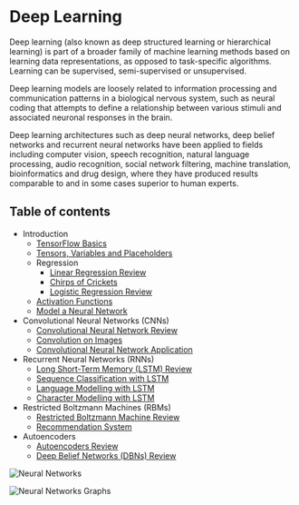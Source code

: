 # Deep Learning

Deep learning (also known as deep structured
learning or hierarchical learning) is part of
a broader family of machine learning methods
based on learning data representations, as opposed
to task-specific algorithms. Learning can be
supervised, semi-supervised or unsupervised.

Deep learning models are loosely related to information
processing and communication patterns in a biological
nervous system, such as neural coding that attempts
to define a relationship between various stimuli 
and associated neuronal responses in the brain.

Deep learning architectures such as deep neural
networks, deep belief networks and recurrent 
neural networks have been applied to fields
including computer vision, speech recognition,
natural language processing, audio recognition, 
social network filtering, machine translation, 
bioinformatics and drug design, where they have 
produced results comparable to and in some cases 
superior to human experts.

## Table of contents
* Introduction
   * [TensorFlow Basics](Introduction/TensorFlow-Basics.ipynb)
   * [Tensors, Variables and Placeholders](Introduction/Tensors-Variables-and-Placeholders.ipynb)
   * Regression  
	   * [Linear Regression Review](Introduction/Regression/Linear-Regression-Review.ipynb)
	   * [Chirps of Crickets](Introduction/Regression/Chirps-of-Crickets.ipynb)
	   * [Logistic Regression Review](Introduction/Regression/Logistic-Regression-Review.ipynb)
   * [Activation Functions](Introduction/Activation-Functions.ipynb)
   * [Model a Neural Network](Introduction/Model%20Neural%20Network/Neural-Network-MNIST.py)
* Convolutional Neural Networks (CNNs)  
   * [Convolutional Neural Network Review](Convolutional%20Neural%20Networks/CNN-Review.ipynb)
   * [Convolution on Images](Convolutional%20Neural%20Networks/Convolution-on-Images.ipynb)
   * [Convolutional Neural Network Application](Convolutional%20Neural%20Networks/CNN-Applications.ipynb)
* Recurrent Neural Networks (RNNs)  
   * [Long Short-Term Memory (LSTM) Review](Recurrent%20Neural%20Networks/LSTM-Review.ipynb)
   * [Sequence Classification with LSTM](Recurrent%20Neural%20Networks/LSTM-MNIST.ipynb)
   * [Language Modelling with LSTM](Recurrent%20Neural%20Networks/LSTM-Language-Modelling.ipynb)
   * [Character Modelling with LSTM](Recurrent%20Neural%20Networks/LSTM-Character-Modelling.ipynb)
* Restricted Boltzmann Machines (RBMs)  
   * [Restricted Boltzmann Machine Review](Restricted%20Boltzmann%20Machines/RBM-MNIST.ipynb)
   * [Recommendation System](Restricted%20Boltzmann%20Machines/RBM-Recommendation-System.ipynb)
* Autoencoders  
   * [Autoencoders Review](Autoencoders/Autoencoders-Review.ipynb)
   * [Deep Belief Networks (DBNs) Review](Autoencoders/DBN-Review.ipynb)

![Neural Networks](https://cdn-images-1.medium.com/max/2000/1*gccuMDV8fXjcvz1RSk4kgQ.png "Neural Networks")

![Neural Networks Graphs](https://cdn-images-1.medium.com/max/1600/1*hdcEBE3zH8bRCj_gyIQC9Q.png "Neural Networks Graphs")
